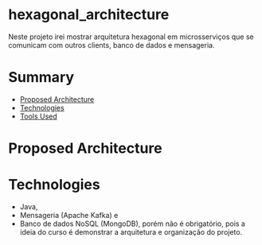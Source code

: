 # hexagonal_architecture

Neste projeto irei mostrar arquitetura hexagonal em microsserviços que se comunicam com outros clients, banco de dados e mensageria.

# Summary 

- [Proposed Architecture](#ProposedArchitecture)
- [Technologies](#Technologies)
- [Tools Used](#Toolsused)


# Proposed Architecture

# Technologies 
* Java, 
* Mensageria (Apache Kafka) e 
* Banco de dados NoSQL (MongoDB), porém não é obrigatório, pois a ideia do curso é demonstrar a arquitetura e organização do projeto.

